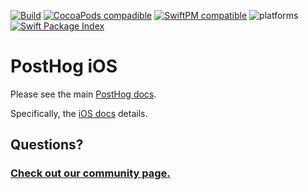 [![Build](https://img.shields.io/github/actions/workflow/status/PostHog/posthog-ios/build.yml?branch=main)](https://github.com/PostHog/posthog-ios/actions/workflows/build.yml?query=branch%3Amain)
[![CocoaPods compadible](https://img.shields.io/cocoapods/v/PostHog.svg)](https://cocoapods.org/pods/PostHog)
[![SwiftPM compatible](https://img.shields.io/badge/spm-compatible-brightgreen.svg?style=flat)](https://swift.org/package-manager)
![platforms](https://img.shields.io/cocoapods/p/PostHog.svg?style=flat)
[![Swift Package Index](https://img.shields.io/endpoint?url=https%3A%2F%2Fswiftpackageindex.com%2Fapi%2Fpackages%2FPostHog%2Fposthog-ios%2Fbadge%3Ftype%3Dswift-versions)](https://swiftpackageindex.com/PostHog/posthog-ios)

# PostHog iOS

Please see the main [PostHog docs](https://posthog.com/docs).

Specifically, the [iOS docs](https://posthog.com/docs/libraries/ios) details.

## Questions?

### [Check out our community page.](https://posthog.com/posts)
